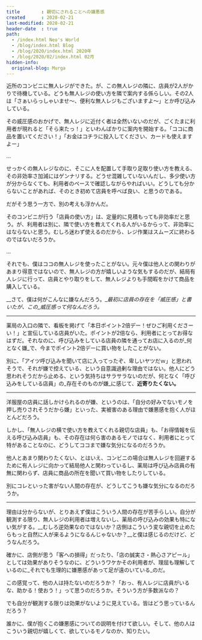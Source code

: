 ```yaml
---
title        : 親切にされることへの嫌悪感
created      : 2020-02-21
last-modified: 2020-02-21
header-date  : true
path:
  - /index.html Neo's World
  - /blog/index.html Blog
  - /blog/2020/index.html 2020年
  - /blog/2020/02/index.html 02月
hidden-info:
  original-blog: Murga
---
```


近所のコンビニに無人レジができた。が、この無人レジの隣に、店員が2人がかりで待機している。どうも無人レジの使い方を隣で案内する係らしい。その2人は「さぁいらっしゃいませ〜、便利な無人レジもございますよ〜」とか呼び込みしている。

その威圧感のおかげで、無人レジに近付く者は全然いないのだが、ごくたまに利用者が現れると「そら来たっ！」といわんばかりに案内を開始する。「ココに商品を置いてください！」「お金はコチラに投入してください、カードも使えますよー」

…

せっかくの無人レジなのに、そこに人を配置して手取り足取り使い方を教える、その非効率さ加減にはゲンナリする。どうせ混雑していないんだし、多少使い方が分からなくても、利用者のペースで確認しながらやればいい。どうしても分からないことがあれば、そのとき初めて店員を呼べば良い、と思うのである。

だがそう思う一方で、別の考えも浮かんだ。

そのコンビニが行う「店員の使い方」は、定量的に見積もっても非効率だと思う。が、利用者は別に、隣で使い方を教えてくれる人がいるからって、非効率にはならないと思う。むしろ迷わず使えるのだから、レジ作業はスムーズに終わるのではないだろうか。

…

それでも、僕はココの無人レジを使ったことがない。元々僕は他人との関わりがあまり得意ではないので、無人レジの方が嬉しいような気もするのだが、結局有人レジに行って、店員とやり取りをして、無人レジよりも手間暇をかけて商品を購入している。

__さて、僕は何がこんなに嫌なんだろう。__最初に店員の存在を「威圧感」と書いたが、この_威圧感って何なんだろう。_

---

薬局の入口の隣で、看板を掲げて「本日ポイント2倍デー！ぜひご利用くださーい！」と宣伝している店員がいた。ポイントが2倍なら、利用者にとってお得なはずだ。それなのに、呼び込みをしている店員の隣を通ってお店に入るのが_何となく嫌_で、今までポイント2倍デーに買い物をしたことがない。

別に、「アイツ呼び込みを聞いて店に入ってったぞ、卑しいヤツだｗ」と思われそうで、それが嫌で控えている、という自意識過剰な理由ではない。他人にどう思われそうだから止める、という気持ちはサラサラないのだが、何となく「呼び込みをしている店員」の_存在そのものが嫌_に感じて、__近寄りたくない。__

---

洋服屋の店員に話しかけられるのが嫌、というのは、「自分の好みでないモノを押し売りされそうだから嫌」といった、実被害のある理由で嫌悪感を抱く人がほとんどだろう。

しかし、「無人レジの横で使い方を教えてくれる親切な店員」も、「お得情報を伝える呼び込み店員」も、その存在は何ら害のあるモノではなく、利用者にとって特があることなのに、どうしてココまで嫌な気分になるのだろうか。

他人とあまり関わりたくない、とはいえ、コンビニの場合は無人レジを回避するために有人レジに向かって結局他人と関わっているし、薬局は呼び込み店員の有無に関わらず、店員に商品の所在を聞いて買い物をしたりしている。

別にコレといった害がない人間の存在が、どうしてこうも嫌な気分になるのだろうか。

---

理由は分からないが、とりあえず僕はこういう人間の存在が苦手らしい。自分が観測する限り、無人レジの利用者は増えないし、薬局の呼び込みの効果も特にない気がする。__むしろ逆効果なのではないか？店側はこういう変な親切を止めたらもっと自然に人が来るようになるんじゃないか？__と僕は感じるのだけど、どうなんだろう。

確かに、店側が思う「客への損得」だったり、「店の誠実さ・熱心さアピール」としては効果がありそうなのに、どういうワケかその利用者が、理屈も理解しているのに_それでも生理的に嫌悪感があって足が遠のいている_のだ。

この感覚って、他の人は持たないのだろうか？「おっ、有人レジに店員がいるな、助かる！使おう！」って思うのだろうか。そういう方が多数派なの？

でも自分が観測する限りは効果がないように見えている。皆はどう思っているんだろう？

誰かに、僕が抱くこの嫌悪感についての説明を付けて欲しい。そして、他の人はこういう親切が嬉しくて、欲しているモノなのか、知りたい。
